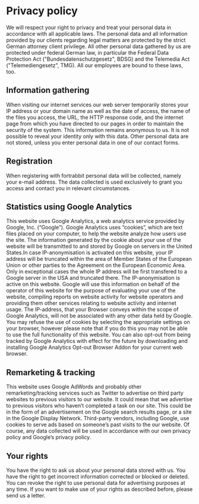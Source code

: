 Privacy policy
==============

We will respect your right to privacy and treat your personal data in accordance with all applicable laws. The personal data and all information provided by our clients regarding legal matters are protected by the strict German attorney client privilege. All other personal data gathered by us are protected under federal German law, in particular the Federal Data Protection Act ("Bundesdatenschutzgesetz", BDSG) and the Telemedia Act ("Telemediengesetz", TMG). All our employees are bound to these laws, too.

Information gathering
---------------------

When visiting our internet services our web server temporarily stores your IP address or your domain name as well as the date of access, the name of the files you access, the URL, the HTTP response code, and the internet page from which you have directed to our pages in order to maintain the security of the system. This information remains anonymous to us. It is not possible to reveal your identity only with this data. Other personal data are not stored, unless you enter personal data in one of our contact forms.

Registration
------------

When registering with fortrabbit personal data will be collected, namely your e-mail address. The data collected is used exclusively to grant you access and contact you in relevant circumstances.

Statistics using Google Analytics
---------------------------------

This website uses Google Analytics, a web analytics service provided by Google, Inc. (“Google”). Google Analytics uses “cookies”, which are text files placed on your computer, to help the website analyze how users use the site. The information generated by the cookie about your use of the website will be transmitted to and stored by Google on servers in the United States.In case IP-anonymisation is activated on this website, your IP address will be truncated within the area of Member States of the European Union or other parties to the Agreement on the European Economic Area. Only in exceptional cases the whole IP address will be first transfered to a Google server in the USA and truncated there. The IP-anonymisation is active on this website. Google will use this information on behalf of the operator of this website for the purpose of evaluating your use of the website, compiling reports on website activity for website operators and providing them other services relating to website activity and internet usage. The IP-address, that your Browser conveys within the scope of Google Analytics, will not be associated with any other data held by Google. You may refuse the use of cookies by selecting the appropriate settings on your browser, however please note that if you do this you may not be able to use the full functionality of this website. You can also opt-out from being tracked by Google Analytics with effect for the future by downloading and installing Google Analytics Opt-out Browser Addon for your current web browser.



Remarketing & tracking
----------------------

This website uses Google AdWords and probably other remarketing/tracking services such as Twitter to advertise on third party websites to previous visitors to our website. It could mean that we advertise to previous visitors who haven’t completed a task on our site. This could be in the form of an advertisement on the Google search results page, or a site in the Google Display Network. Third-party vendors, including Google, use cookies to serve ads based on someone’s past visits to the our website. Of course, any data collected will be used in accordance with our own privacy policy and Google’s privacy policy.


Your rights
-----------

You have the right to ask us about your personal data stored with us. You have the right to get incorrect information corrected or blocked or deleted. You can revoke the right to use personal data for advertising purposes at any time. If you want to make use of your rights as described before, please send us a letter.
